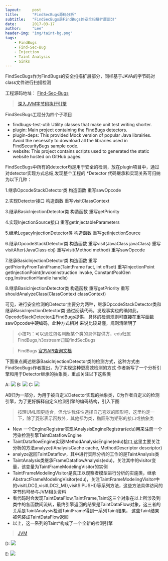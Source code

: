```yaml
---
layout:     post
title:      "FindSecBugs源码分析"
subtitle:   "FindSecBugs是FindBugs的安全扫描扩展部分"
date:       2017-03-17
author:     "Lee"
header-img: "img/taint-bg.png"
tags:
    - FindBugs
    - Find-Sec-Bug
    - Injection
    - Taint Analysis
    - Sinks
---
```


FindSecBugs作为FindBugs的安全扫描扩展部分，同样基于JAVA的字节码对class文件进行扫描检测

工程源码地址： [Find-Sec-Bugs](https://github.com/find-sec-bugs/find-sec-bugs)

> [ 深入JVM字节码执行引擎](http://blog.csdn.net/dd864140130/article/details/49515403)

FindSecBugs工程分为四个子项目
* findbugs-test-util: Utility classes that make unit test writing shorter.
* plugin: Main project containing the FindBugs detectors.
* plugin-deps: This provided Mock version of popular Java librairies. Avoid the necessity to download all the libraries used in FindSecurityBugs sample code.
* website: This project contains scripts used to generated the static website hosted on GitHub pages.

FindSecBugs中所有的detector均是用于安全的检测，放在plugin项目中，通过对detector实现方式总结,发现整个工程的 *Detector 代码继承和实现关系可归纳为以下几种：

1.继承OpcodeStackDetector类
构造函数
重写sawOpcode

2.实现Detector接口
构造函数
重写visitClassContext

3.继承BasicInjectionDetector类
构造函数
重写getPriority

4.实现InjectionSource接口
重写getInjectableParameters

5.继承LegacyInjectionDetector类
构造函数
重写getInjectionSource

6.继承OpcodeStackDetector类
构造函数
重写visit(JavaClass javaClass)
重写visitAfter(JavaClass obj)
重写visit(Method method)
重写sawOpcode

7.继承BasicInjectionDetector类
构造函数
重写getPriorityFromTaintFrame(TaintFrame fact, int offset)
重写InjectionPoint getInjectionPoint(InvokeInstruction invoke, ConstantPoolGen cpg,InstructionHandle handle)

8.继承BasicInjectionDetector类
构造函数
重写getPriority
重写shouldAnalyzeClass(ClassContext classContext)

可见，进行安全检测的Detector主要分为两种，继承OpcodeStackDetector类和继承BasicInjectionDetector类
通过阅读代码，发现事实也的确如此，OpcodeStackDetector由FindBugs提供，具体的检测规则可直接在重写函数sawOpcode中硬编码，此种方式相对
来说比较易懂，规则清晰明了

> 小技巧：可以通过包名判断某个类的具体提供方，edu归属FindBugs,h3xstream归属findSecBugs

> FindBugs [官方API查询文档](http://findbugs.sourceforge.net/api/)

下面重点阐述继承BasicInjectionDetector类的检测方式，这种方式由FindSecBugs作者提出，为了实现这种更高效检测的方式
作者新写了一个分析引擎和用于Detector继承的抽象类，重点关注以下这些类

A: ![](https://github.com/zhichangli/zhichangli.github.io/blob/master/img/findSecBugs/h3x%E8%87%AA%E5%AE%9A%E4%B9%89%E6%8A%BD%E8%B1%A1detector01.png?raw=true)
B: ![](https://github.com/zhichangli/zhichangli.github.io/blob/master/img/findSecBugs/h3x%E8%87%AA%E5%AE%9A%E4%B9%89%E6%8A%BD%E8%B1%A1detector02.png?raw=true)
C: ![](https://github.com/zhichangli/zhichangli.github.io/blob/master/img/findSecBugs/taintanalysis.png?raw=true)

AB归为一部分，为用于被自定义Detector实现的抽象类，C为作者自定义的检测引擎，为了更好解释自定义检测引擎的编码结构，引入下图

> 按理UML图更适合，但允许我任性选择自己喜欢的图形吧，这里约定一下，除了菱形表示函数外，其他都为类，椭圆形为矩形的接口或抽象类

* New 一个EngineRegistrar实现IAnalysisEngineRegistrar(edu)用来注册一个污染检测引擎TaintDataflowEngine
* TaintDataflowEngine实现IMethodAnalysisEngine(edu)接口,这里主要关注分析的方法analyze(IAnalysisCache cache, MethodDescriptor descriptor)
* analyze返回TaintDataflow，其中进行实际分析的工作的是TaintAnalysis类
* TaintAnalysis类继承FrameDataflowAnalysis(edu)，关注其中的visitor变量，该变量为TaintFrameModelingVisitor的实例
* TaintFrameModelingVisitor是真正以观察者模型进行分析的实施类，继承AbstractFrameModelingVisitor(edu)，关注TaintFrameModelingVisitor中的visitLDC(),visitLDC2_M(),visitSIPUSH()等系列方法，这些方法具体访问的字节码可参与JVM相关资料
* 看代码时会发现TaintDataFlow,TaintFrame,Taint这三个对象在以上所涉及到类中的各函数间流转，最终引擎返回的结果是TaintDataFlow对象，这三者的关系是TaintAnalysis检测TaintFrame得到一系列Taint结果，
这些Taint结果被包装成TaintDataFlow返回
* 以上，这一系列的Taint*构成了一个全新的检测引擎

> [JVM](https://docs.oracle.com/javase/specs/jvms/se7/html/jvms-6.html)

D: ![](https://github.com/zhichangli/zhichangli.github.io/blob/master/img/findSecBugs/findSecBugsEngine.png?raw=true)




E: ![](https://github.com/zhichangli/zhichangli.github.io/blob/master/img/findSecBugs/FindSecBugsDetector.png?raw=true)


